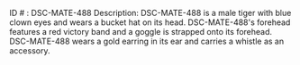 ID # : DSC-MATE-488
Description: DSC-MATE-488 is a male tiger with blue clown eyes and wears a bucket hat on its head. DSC-MATE-488's forehead features a red victory band and a goggle is strapped onto its forehead. DSC-MATE-488 wears a gold earring in its ear and carries a whistle as an accessory.